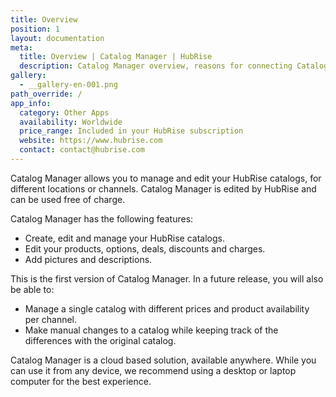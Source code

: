 ```yaml
---
title: Overview
position: 1
layout: documentation
meta:
  title: Overview | Catalog Manager | HubRise
  description: Catalog Manager overview, reasons for connecting Catalog Manager to HubRise and summary of integrated features. Create and manage catalogs and product details.
gallery:
  - __gallery-en-001.png
path_override: /
app_info:
  category: Other Apps
  availability: Worldwide
  price_range: Included in your HubRise subscription
  website: https://www.hubrise.com
  contact: contact@hubrise.com
---
```


Catalog Manager allows you to manage and edit your HubRise catalogs, for different locations or channels. Catalog Manager is edited by HubRise and can be used free of charge.

Catalog Manager has the following features:

- Create, edit and manage your HubRise catalogs.
- Edit your products, options, deals, discounts and charges.
- Add pictures and descriptions.

This is the first version of Catalog Manager. In a future release, you will also be able to:

- Manage a single catalog with different prices and product availability per channel.
- Make manual changes to a catalog while keeping track of the differences with the original catalog.

Catalog Manager is a cloud based solution, available anywhere. While you can use it from any device, we recommend using a desktop or laptop computer for the best experience.
